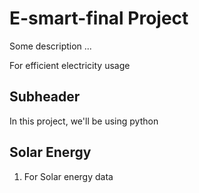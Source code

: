 # E-smart-final Project

Some description ...

For efficient electricity usage

## Subheader 

In this project, we'll be using python


## Solar Energy

1. For Solar energy data
